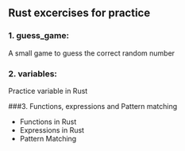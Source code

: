 ## Rust excercises for practice

### 1. guess_game: 
A small game to guess the correct random number

### 2. variables: 
Practice variable in Rust

###3. Functions, expressions and Pattern matching
- Functions in Rust
- Expressions in Rust
- Pattern Matching
